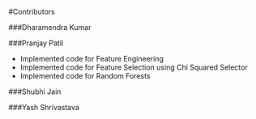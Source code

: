 #Contributors

###Dharamendra Kumar

###Pranjay Patil
- Implemented code for Feature Engineering
- Implemented code for Feature Selection using Chi Squared Selector
- Implemented code for Random Forests

###Shubhi Jain

###Yash Shrivastava
